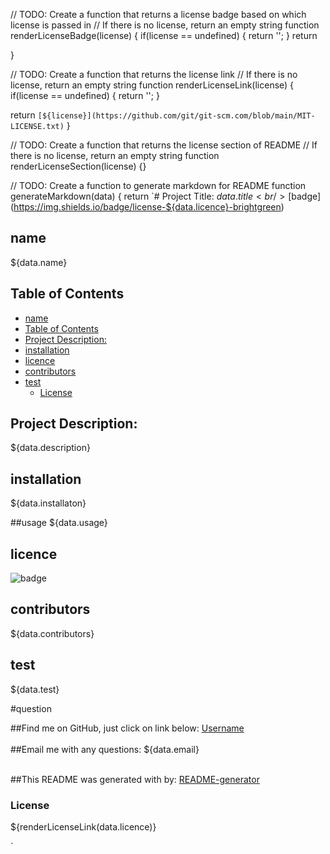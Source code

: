 // TODO: Create a function that returns a license badge based on which license is passed in
// If there is no license, return an empty string
function renderLicenseBadge(license) {
if(license == undefined) {
return '';
}
return

}

// TODO: Create a function that returns the license link
// If there is no license, return an empty string
function renderLicenseLink(license) {
if(license == undefined) {
return '';
}

return `[${license}](https://github.com/git/git-scm.com/blob/main/MIT-LICENSE.txt)`
}

// TODO: Create a function that returns the license section of README
// If there is no license, return an empty string
function renderLicenseSection(license) {}

// TODO: Create a function to generate markdown for README
function generateMarkdown(data) {
return `# Project Title: ${data.title}<br />
[$badge](https://img.shields.io/badge/license-${data.licence}-brightgreen)<br />

## name

\${data.name}
<br>

## Table of Contents

- [name](#name)
- [Table of Contents](#table-of-contents)
- [Project Description:](#project-description)
- [installation](#installation)
- [licence](#licence)
- [contributors](#contributors)
- [test](#test)
  - [License](#license)

## Project Description:

\${data.description}
<br>

## installation

\${data.installaton}
<br>

##usage
\${data.usage}

## licence

![badge](https://img.shields.io/badge/license-${data.license}-brightgreen)
<br>

## contributors

\${data.contributors}
<br>

## test

\${data.test}<br />

#question<br />

##Find me on GitHub, just click on link below:
[Username](https://github.com/${data.username})<br />
<br />
##Email me with any questions:
\${data.email}<br />
<br />

##This README was generated with by:
[README-generator](https://github.com/luvkil/my-readme-generator)

### License

\${renderLicenseLink(data.licence)}

`

